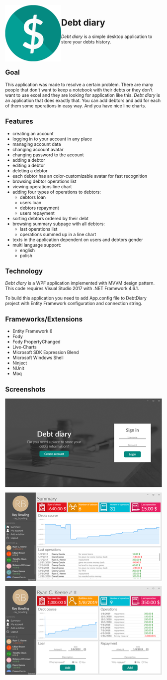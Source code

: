 <img align="left" src="https://raw.githubusercontent.com/kamiljaworski/DebtDiary/master/images/Icon.png" alt=""/>

# Debt diary
*Debt diary* is a simple desktop application to store your debts history.

<br /><br />
## Goal
This application was made to resolve a certain problem.
There are many people that don't want to keep a notebook with
their debts or they don't want to use excel and they are looking
for application like this. *Debt diary* is an application that
does exactly that. You can add debtors and add for each of them
some operations in easy way. And you have nice line charts.

## Features

- creating an account
- logging in to your account in any place
- managing account data
- changing account avatar
- changing password to the account
- adding a debtor
- editing a debtor
- deleting a debtor
- each debtor has an color-customizable avatar for fast recognition
- browsing debtor operations list
- viewing operations line chart
- adding four types of operations to debtors:
	- debtors loan
	- users loan
	- debtors repayment
	- users repayment
- sorting debtors ordered by their debt
- browsing summary subpage with all debtors:
	- last operations list
	- operations summed up in a line chart
- texts in the application dependent on users and debtors gender
- multi language support:
	- english
	- polish

## Technology

*Debt diary* is a WPF application implemented with MVVM design pattern.
This code requires Visual Studio 2017 with .NET Framework 4.6.1.

To build this application you need to add App.config file to DebtDiary project
with Entity Framework configuration and connection string.

## Frameworks/Extensions

- Entity Framework 6
- Fody
- Fody PropertyChanged
- Live-Charts
- Microsoft SDK Expression Blend
- Microsoft Windows Shell
- Ninject
- NUnit
- Moq

## Screenshots

![Debt diary login page sceenshot](https://raw.githubusercontent.com/kamiljaworski/DebtDiary/master/images/LoginPage.png)

![Debt diary summary subpage sceenshot](https://raw.githubusercontent.com/kamiljaworski/DebtDiary/master/images/SummarySubpage.png)

![Debt diary debtor subpage sceenshot](https://raw.githubusercontent.com/kamiljaworski/DebtDiary/master/images/DebtorInfoSubpage.png)


